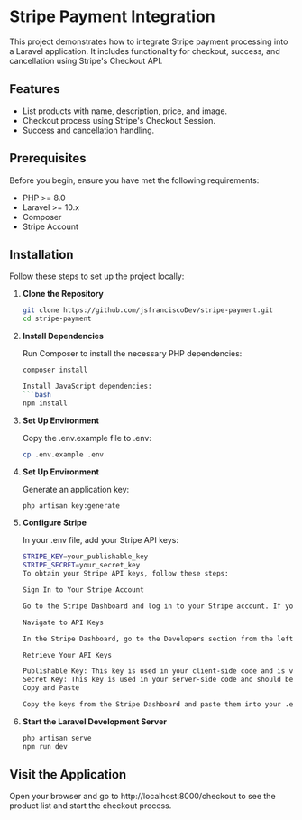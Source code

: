 # Stripe Payment Integration

This project demonstrates how to integrate Stripe payment processing into a Laravel application. It includes functionality for checkout, success, and cancellation using Stripe's Checkout API.

## Features

- List products with name, description, price, and image.
- Checkout process using Stripe's Checkout Session.
- Success and cancellation handling.

## Prerequisites

Before you begin, ensure you have met the following requirements:

- PHP >= 8.0
- Laravel >= 10.x
- Composer
- Stripe Account

## Installation

Follow these steps to set up the project locally:

1. **Clone the Repository**

   ```bash
   git clone https://github.com/jsfranciscoDev/stripe-payment.git
   cd stripe-payment

2. **Install Dependencies**

    Run Composer to install the necessary PHP dependencies:
     ```bash
    composer install

    Install JavaScript dependencies:
    ```bash
    npm install

3. **Set Up Environment**

    Copy the .env.example file to .env:
     ```bash
   cp .env.example .env

4. **Set Up Environment**

   Generate an application key:
     ```bash
   php artisan key:generate

5. **Configure Stripe**

   In your .env file, add your Stripe API keys:
     ```bash
   STRIPE_KEY=your_publishable_key
   STRIPE_SECRET=your_secret_key
   To obtain your Stripe API keys, follow these steps:

   Sign In to Your Stripe Account

   Go to the Stripe Dashboard and log in to your Stripe account. If you don’t have an account, you can create one here.

   Navigate to API Keys

   In the Stripe Dashboard, go to the Developers section from the left-hand menu and click on API keys.

   Retrieve Your API Keys

   Publishable Key: This key is used in your client-side code and is visible to your users. You can find it under "Standard keys".
   Secret Key: This key is used in your server-side code and should be kept confidential. It is also under "Standard keys".
   Copy and Paste

   Copy the keys from the Stripe Dashboard and paste them into your .env file in place of your_publishable_key and your_secret_key.


6. **Start the Laravel Development Server**
    ```bash
    php artisan serve
    npm run dev


## Visit the Application
Open your browser and go to http://localhost:8000/checkout to see the product list and start the checkout process.



